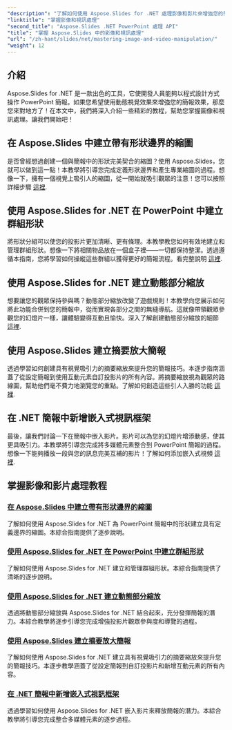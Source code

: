 ```yaml
---
"description": "了解如何使用 Aspose.Slides for .NET 處理影像和影片來增強您的簡報。本綜合指南涵蓋了逐步教程。"
"linktitle": "掌握影像和視訊處理"
"second_title": "Aspose.Slides .NET PowerPoint 處理 API"
"title": "掌握 Aspose.Slides 中的影像和視訊處理"
"url": "/zh-hant/slides/net/mastering-image-and-video-manipulation/"
"weight": 12
---
```


## 介紹

Aspose.Slides for .NET 是一款出色的工具，它使開發人員能夠以程式設計方式操作 PowerPoint 簡報。如果您希望使用動態視覺效果來增強您的簡報效果，那麼您來對地方了！在本文中，我們將深入介紹一些精彩的教程，幫助您掌握圖像和視訊處理。讓我們開始吧！

## 在 Aspose.Slides 中建立帶有形狀邊界的縮圖

是否曾經想過創建一個與簡報中的形狀完美契合的縮圖？使用 Aspose.Slides，您就可以做到這一點！本教學將引導您完成定義形狀邊界和產生專業縮圖的過程。想像一下，擁有一個視覺上吸引人的縮圖，從一開始就吸引觀眾的注意！您可以按照詳細步驟 [這裡](./create-thumbnail-bounds-shape/).

## 使用 Aspose.Slides for .NET 在 PowerPoint 中建立群組形狀

將形狀分組可以使您的投影片更加清晰、更有條理。本教學教您如何有效地建立和管理群組形狀。想像一下將相關物品放在一個盒子裡——一切都保持整潔。透過遵循本指南，您將學習如何操縱這些群組以獲得更好的簡報流程。看完整說明 [這裡](./create-group-shapes/).

## 使用 Aspose.Slides for .NET 建立動態部分縮放

想要讓您的觀眾保持參與嗎？動態部分縮放改變了遊戲規則！本教學向您展示如何將此功能合併到您的簡報中，從而實現各部分之間的無縫導航。這就像帶領觀眾參觀您的幻燈片一樣，讓體驗變得互動且愉快。深入了解創建動態部分縮放的細節 [這裡](./create-dynamic-section-zoom/).

## 使用 Aspose.Slides 建立摘要放大簡報

透過學習如何創建具有視覺吸引力的摘要縮放來提升您的簡報技巧。本逐步指南涵蓋了從設定簡報到使用互動元素自訂投影片的所有內容。將摘要縮放視為觀眾的路線圖，幫助他們毫不費力地瀏覽您的重點。了解如何創造這些引人入勝的功能 [這裡](./create-summary-zoom/).

## 在 .NET 簡報中新增嵌入式視訊框架

最後，讓我們討論一下在簡報中嵌入影片。影片可以為您的幻燈片增添動感，使其更具吸引力。本教學將引導您完成將多媒體元素整合到 PowerPoint 簡報的過程。想像一下能夠播放一段與您的訊息完美互補的影片！了解如何添加嵌入式視頻 [這裡](./add-embedded-videos-frame/).

## 掌握影像和影片處理教程
### [在 Aspose.Slides 中建立帶有形狀邊界的縮圖](./create-thumbnail-bounds-shape/)
了解如何使用 Aspose.Slides for .NET 為 PowerPoint 簡報中的形狀建立具有定義邊界的縮圖。本綜合指南提供了逐步說明。
### [使用 Aspose.Slides for .NET 在 PowerPoint 中建立群組形狀](./create-group-shapes/)
了解如何使用 Aspose.Slides for .NET 建立和管理群組形狀。本綜合指南提供了清晰的逐步說明。
### [使用 Aspose.Slides for .NET 建立動態部分縮放](./create-dynamic-section-zoom/)
透過將動態部分縮放與 Aspose.Slides for .NET 結合起來，充分發揮簡報的潛力。本綜合教學將逐步引導您完成增強投影片觀眾參與度和導覽的過程。
### [使用 Aspose.Slides 建立摘要放大簡報](./create-summary-zoom/)
了解如何使用 Aspose.Slides for .NET 建立具有視覺吸引力的摘要縮放來提升您的簡報技巧。本逐步教學涵蓋了從設定簡報到自訂投影片和新增互動元素的所有內容。
### [在 .NET 簡報中新增嵌入式視訊框架](./add-embedded-videos-frame/)
透過學習如何使用 Aspose.Slides for .NET 嵌入影片來釋放簡報的潛力。本綜合教學將引導您完成整合多媒體元素的逐步過程。